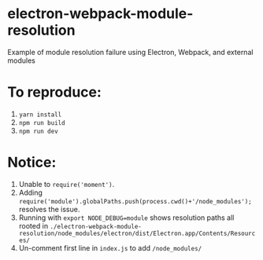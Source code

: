 # electron-webpack-module-resolution
Example of module resolution failure using Electron, Webpack, and external modules

# To reproduce:
1. `yarn install`
2. `npm run build`
3. `npm run dev`

# Notice:
1. Unable to `require('moment')`.
2. Adding `require('module').globalPaths.push(process.cwd()+'/node_modules');` resolves the issue.
3. Running with `export NODE_DEBUG=module` shows resolution paths all rooted in `./electron-webpack-module-resolution/node_modules/electron/dist/Electron.app/Contents/Resources/`
4. Un-comment first line in `index.js` to add `/node_modules/`
